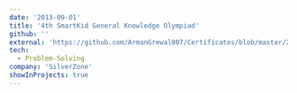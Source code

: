 ```yaml
---
date: '2013-09-01'
title: '4th SmartKid General Knowledge Olympiad'
github: ''
external: 'https://github.com/ArmanGrewal007/Certificates/blob/master/2013_09_01_GK_Olympiad.pdf'
tech:
  - Problem-Solving
company: 'SilverZone'
showInProjects: true
---
```



